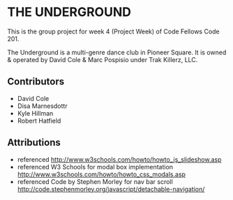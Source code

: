 # THE UNDERGROUND
This is the group project for week 4 (Project Week) of Code Fellows Code 201.

The Underground is a multi-genre dance club in Pioneer Square. It is owned & operated by David Cole & Marc Pospisio under Trak Killerz, LLC.

## Contributors
- David Cole
- Disa Marnesdottr
- Kyle Hillman
- Robert Hatfield

## Attributions
- referenced http://www.w3schools.com/howto/howto_js_slideshow.asp
- referenced W3 Schools for modal box implementation http://www.w3schools.com/howto/howto_css_modals.asp
- referenced Code by Stephen Morley for nav bar scroll http://code.stephenmorley.org/javascript/detachable-navigation/
